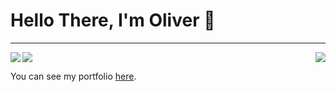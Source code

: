 # Hello There, I'm Oliver 👋
---
<img src="https://github-readme-stats.vercel.app/api?username=olivertemple&show_icons=true&hide_border=true&&count_private=true&title_color=2E4359&icon_color=F05454&text_color=222831"/>
<img align="left" src="https://github-readme-stats.vercel.app/api/top-langs/?username=olivertemple&layout=compact">
<img align="right" src="https://github-readme-stats.vercel.app/api/wakatime?username=olivertemple">


You can see my portfolio [here](https://github.io/portfolio-website).
